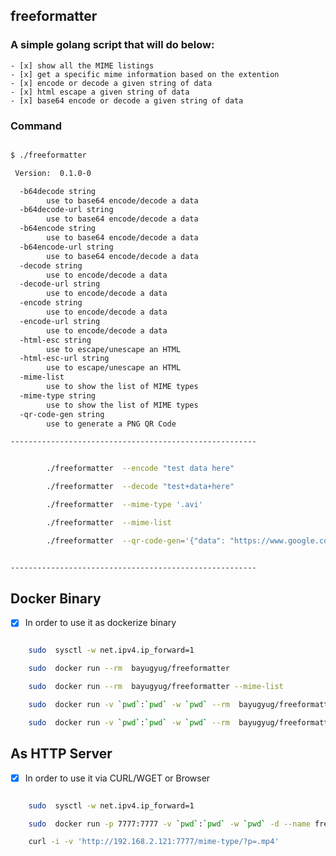 ## freeformatter

### A simple golang script that will do below:

    - [x] show all the MIME listings
    - [x] get a specific mime information based on the extention
    - [x] encode or decode a given string of data
    - [x] html escape a given string of data
    - [x] base64 encode or decode a given string of data

### Command


```sh

$ ./freeformatter

 Version:  0.1.0-0

  -b64decode string
        use to base64 encode/decode a data
  -b64decode-url string
        use to base64 encode/decode a data
  -b64encode string
        use to base64 encode/decode a data
  -b64encode-url string
        use to base64 encode/decode a data
  -decode string
        use to encode/decode a data
  -decode-url string
        use to encode/decode a data
  -encode string
        use to encode/decode a data
  -encode-url string
        use to encode/decode a data
  -html-esc string
        use to escape/unescape an HTML
  -html-esc-url string
        use to escape/unescape an HTML
  -mime-list
        use to show the list of MIME types
  -mime-type string
        use to show the list of MIME types
  -qr-code-gen string
        use to generate a PNG QR Code

-------------------------------------------------------


        ./freeformatter  --encode "test data here"

        ./freeformatter  --decode "test+data+here"

        ./freeformatter  --mime-type '.avi'

        ./freeformatter  --mime-list

        ./freeformatter  --qr-code-gen='{"data": "https://www.google.com.sg/","filename":"qrcode.png","size":256}'


-------------------------------------------------------

```



## Docker Binary

- [x] In order to  use it as dockerize binary


```sh

    sudo  sysctl -w net.ipv4.ip_forward=1

    sudo  docker run --rm  bayugyug/freeformatter 

    sudo  docker run --rm  bayugyug/freeformatter --mime-list

    sudo  docker run -v `pwd`:`pwd` -w `pwd` --rm  bayugyug/freeformatter         --qr-code-gen='{"data": "https://www.google.com.sg/","filename":"qrcode-hahaha.png","size":256}'

    sudo  docker run -v `pwd`:`pwd` -w `pwd` --rm  bayugyug/freeformatter:alpine  --qr-code-gen='{"data": "https://www.google.com.sg/","filename":"qrcode-hahaha.png","size":256}'

```


## As HTTP Server

- [x] In order to  use it via CURL/WGET or Browser


```sh

    sudo  sysctl -w net.ipv4.ip_forward=1

    sudo  docker run -p 7777:7777 -v `pwd`:`pwd` -w `pwd` -d --name freeformatter-alpine  bayugyug/freeformatter:alpine --http

    curl -i -v 'http://192.168.2.121:7777/mime-type/?p=.mp4'

```

